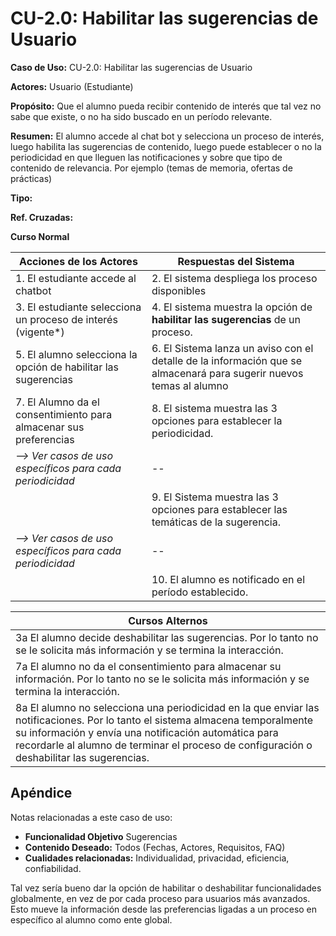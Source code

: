 # CU-2.0: Habilitar las sugerencias de Usuario


**Caso de Uso:** CU-2.0: Habilitar las sugerencias de Usuario

**Actores:** Usuario (Estudiante)

**Propósito:** Que el alumno pueda recibir contenido de interés que tal vez no sabe que existe, o no ha sido buscado en un período relevante.

**Resumen:** El alumno accede al chat bot y selecciona un proceso de interés, luego habilita las sugerencias de contenido, luego puede establecer o no la periodicidad en que lleguen las notificaciones y sobre que tipo de contenido de relevancia. Por ejemplo (temas de memoria, ofertas de prácticas)

**Tipo:**

**Ref. Cruzadas:**

**Curso Normal**

|Acciones de los Actores| Respuestas del Sistema|
|---|---|
|1. El estudiante accede al chatbot |2. El sistema despliega los proceso disponibles |
|3. El estudiante selecciona un proceso de interés (vigente*) |4. El sistema muestra la opción de **habilitar las sugerencias** de un proceso.|
|5. El alumno selecciona la opción de habilitar las sugerencias |6. El Sistema lanza un aviso con el detalle de la información que se almacenará para sugerir nuevos temas al alumno |
|7. El Alumno da el consentimiento para almacenar sus preferencias |8. El sistema muestra las 3 opciones para establecer la periodicidad.|
|_--> Ver casos de uso específicos para cada periodicidad_|--|
| |9. El Sistema muestra las 3 opciones para establecer las temáticas de la sugerencia.|
|_--> Ver casos de uso específicos para cada periodicidad_|--|
| |10. El alumno es notificado en el período establecido.

|Cursos Alternos|
|---|
|3a El alumno decide deshabilitar las sugerencias. Por lo tanto no se le solicita más información y se termina la interacción.|
|7a El alumno no da el consentimiento para almacenar su información. Por lo tanto no se le solicita más información y se termina la interacción.|
|8a El alumno no selecciona una periodicidad en la que enviar las notificaciones. Por lo tanto el sistema almacena temporalmente su información y envía una notificación automática para recordarle al alumno de terminar el proceso de configuración o deshabilitar las sugerencias.|

## Apéndice
Notas relacionadas a este caso de uso:
- **Funcionalidad Objetivo** Sugerencias
- **Contenido Deseado:** Todos (Fechas, Actores, Requisitos, FAQ)
- **Cualidades relacionadas:** Individualidad, privacidad, eficiencia, confiabilidad.

Tal vez sería bueno dar la opción de habilitar o deshabilitar funcionalidades globalmente, en vez de por cada proceso para usuarios más avanzados. Esto mueve la información desde las preferencias ligadas a un proceso en específico al alumno como ente global.